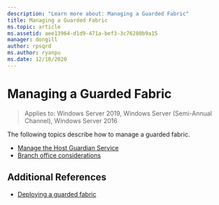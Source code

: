```yaml
---
description: "Learn more about: Managing a Guarded Fabric"
title: Managing a Guarded Fabric
ms.topic: article
ms.assetid: aee13964-d1d9-471a-bef3-3c76280b9a15
manager: dongill
author: rpsqrd
ms.author: ryanpu
ms.date: 12/10/2020
---
```

# Managing a Guarded Fabric

> Applies to: Windows Server 2019, Windows Server (Semi-Annual Channel), Windows Server 2016

The following topics describe how to manage a guarded fabric.

- [Manage the Host Guardian Service](guarded-fabric-manage-hgs.md)
- [Branch office considerations](guarded-fabric-manage-branch-office.md)

## Additional References

- [Deploying a guarded fabric](guarded-fabric-deploying-hgs-overview.md)
